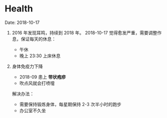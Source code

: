# Health

Date: 2018-10-17

1. 2016 年发现耳鸣，持续到 2018 年。 2018-10-17 觉得愈发严重，需要调整作息，保证每天的休息：

    - 午休
    - 晚上 23:30 上床休息

2. 身体免疫力下降

    - 2018-09 患上 **带状疱疹**
    - 吹点风就会打喷嚏

   解决办法：

    - 需要保持锻炼身体，每星期保持 2-3 次半小时的跑步
    - 办公室不久坐
